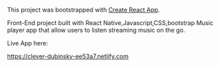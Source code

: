 This project was bootstrapped with [Create React App](https://github.com/facebook/create-react-app).

Front-End project built with React Native,Javascript,CSS,bootstrap
Music player app that allow users to listen streaming music on the go.

Live App here: 

https://clever-dubinsky-ee53a7.netlify.com
